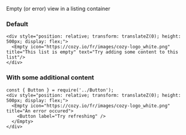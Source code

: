 Empty (or error) view in a listing container

### Default

```
<div style="position: relative; transform: translateZ(0); height: 500px; display: flex;">
  <Empty icon="https://cozy.io/fr/images/cozy-logo_white.png" title="This list is empty" text="Try adding some content to this list"/>
</div>
```

### With some additional content

```
const { Button } = require('../Button');
<div style="position: relative; transform: translateZ(0); height: 500px; display: flex;">
  <Empty icon="https://cozy.io/fr/images/cozy-logo_white.png" title="An error occured">
    <Button label="Try refreshing" />
  </Empty>
</div>
```

